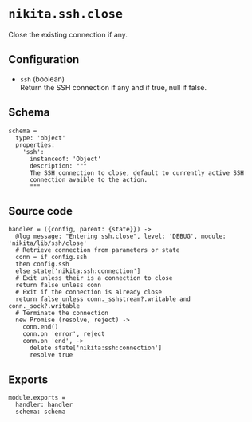 
# `nikita.ssh.close`

Close the existing connection if any.

## Configuration

* `ssh` (boolean)   
  Return the SSH connection if any and if true, null if false.

## Schema

    schema =
      type: 'object'
      properties:
        'ssh':
          instanceof: 'Object'
          description: """
          The SSH connection to close, default to currently active SSH
          connection avaible to the action.
          """

## Source code

    handler = ({config, parent: {state}}) ->
      @log message: "Entering ssh.close", level: 'DEBUG', module: 'nikita/lib/ssh/close'
      # Retrieve connection from parameters or state
      conn = if config.ssh
      then config.ssh
      else state['nikita:ssh:connection']
      # Exit unless their is a connection to close
      return false unless conn
      # Exit if the connection is already close
      return false unless conn._sshstream?.writable and conn._sock?.writable
      # Terminate the connection
      new Promise (resolve, reject) ->
        conn.end()
        conn.on 'error', reject
        conn.on 'end', ->
          delete state['nikita:ssh:connection']
          resolve true

## Exports

    module.exports =
      handler: handler
      schema: schema
